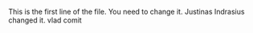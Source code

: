 This is the first line of the file. You need to change it. Justinas Indrasius changed it.
vlad comit
